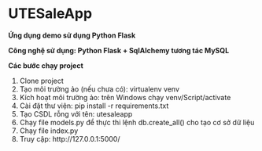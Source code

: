 # UTESaleApp
<p><strong>Ứng dụng demo sử dụng Python Flask</strong></p>
<p><strong>Công nghệ sử dụng: Python Flask + SqlAlchemy tương tác MySQL</strong></p>
<p><strong>Các bước chạy project</strong></p>
<ol>
  <li>Clone project</li>
  <li>Tạo môi trường ảo (nếu chưa có): virtualenv venv</li>
  <li>Kích hoạt môi trường ảo: trên Windows chạy venv/Script/activate</li>
  <li>Cài đặt thư viện: pip install -r requirements.txt</li>
  <li>Tạo CSDL rỗng với tên: utesaleapp</li>
  <li>Chạy file models.py để thực thi lệnh db.create_all() cho tạo cơ sở dữ liệu</li>
  <li>Chạy file index.py</li>
  <li>Truy cập: http://127.0.0.1:5000/</li>
</ol>
